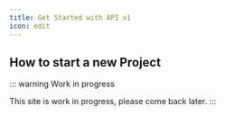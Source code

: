 ```yaml
---
title: Get Started with API v1
icon: edit
---
```


## How to start a new Project

::: warning Work in progress

This site is work in progress, please come back later.
:::
